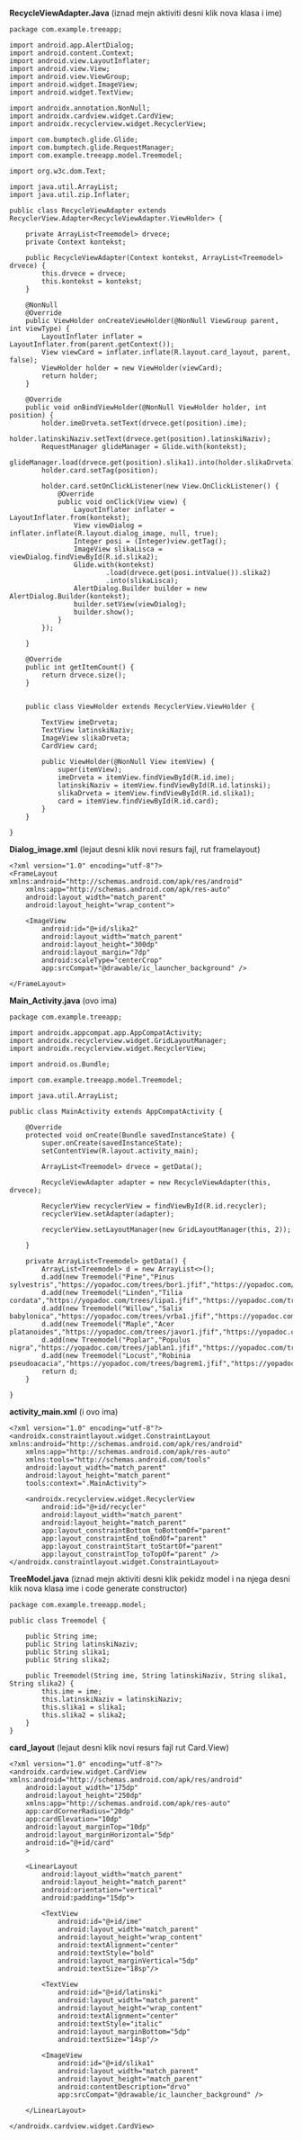 **RecycleViewAdapter.Java**
(iznad mejn aktiviti desni klik nova klasa i ime) 


    package com.example.treeapp;
    
    import android.app.AlertDialog;
    import android.content.Context;
    import android.view.LayoutInflater;
    import android.view.View;
    import android.view.ViewGroup;
    import android.widget.ImageView;
    import android.widget.TextView;
    
    import androidx.annotation.NonNull;
    import androidx.cardview.widget.CardView;
    import androidx.recyclerview.widget.RecyclerView;
    
    import com.bumptech.glide.Glide;
    import com.bumptech.glide.RequestManager;
    import com.example.treeapp.model.Treemodel;
    
    import org.w3c.dom.Text;
    
    import java.util.ArrayList;
    import java.util.zip.Inflater;
    
    public class RecycleViewAdapter extends RecyclerView.Adapter<RecycleViewAdapter.ViewHolder> {
    
        private ArrayList<Treemodel> drvece;
        private Context kontekst;
    
        public RecycleViewAdapter(Context kontekst, ArrayList<Treemodel> drvece) {
            this.drvece = drvece;
            this.kontekst = kontekst;
        }
    
        @NonNull
        @Override
        public ViewHolder onCreateViewHolder(@NonNull ViewGroup parent, int viewType) {
            LayoutInflater inflater = LayoutInflater.from(parent.getContext());
            View viewCard = inflater.inflate(R.layout.card_layout, parent, false);
            ViewHolder holder = new ViewHolder(viewCard);
            return holder;
        }
    
        @Override
        public void onBindViewHolder(@NonNull ViewHolder holder, int position) {
            holder.imeDrveta.setText(drvece.get(position).ime);
            holder.latinskiNaziv.setText(drvece.get(position).latinskiNaziv);
            RequestManager glideManager = Glide.with(kontekst);
            glideManager.load(drvece.get(position).slika1).into(holder.slikaDrveta);
            holder.card.setTag(position);
    
            holder.card.setOnClickListener(new View.OnClickListener() {
                @Override
                public void onClick(View view) {
                    LayoutInflater inflater = LayoutInflater.from(kontekst);
                    View viewDialog = inflater.inflate(R.layout.dialog_image, null, true);
                    Integer posi = (Integer)view.getTag();
                    ImageView slikaLisca = viewDialog.findViewById(R.id.slika2);
                    Glide.with(kontekst)
                            .load(drvece.get(posi.intValue()).slika2)
                            .into(slikaLisca);
                    AlertDialog.Builder builder = new AlertDialog.Builder(kontekst);
                    builder.setView(viewDialog);
                    builder.show();
                }
            });
    
        }
    
        @Override
        public int getItemCount() {
            return drvece.size();
        }
    
    
        public class ViewHolder extends RecyclerView.ViewHolder {
    
            TextView imeDrveta;
            TextView latinskiNaziv;
            ImageView slikaDrveta;
            CardView card;
    
            public ViewHolder(@NonNull View itemView) {
                super(itemView);
                imeDrveta = itemView.findViewById(R.id.ime);
                latinskiNaziv = itemView.findViewById(R.id.latinski);
                slikaDrveta = itemView.findViewById(R.id.slika1);
                card = itemView.findViewById(R.id.card);
            }
        }
    
    }


**Dialog_image.xml**
(lejaut desni klik novi resurs fajl, rut framelayout) 

    <?xml version="1.0" encoding="utf-8"?>
    <FrameLayout xmlns:android="http://schemas.android.com/apk/res/android"
        xmlns:app="http://schemas.android.com/apk/res-auto"
        android:layout_width="match_parent"
        android:layout_height="wrap_content">
    
        <ImageView
            android:id="@+id/slika2"
            android:layout_width="match_parent"
            android:layout_height="300dp"
            android:layout_margin="7dp"
            android:scaleType="centerCrop"
            app:srcCompat="@drawable/ic_launcher_background" />
    
    </FrameLayout>

**Main_Activity.java**
(ovo ima) 

    package com.example.treeapp;
    
    import androidx.appcompat.app.AppCompatActivity;
    import androidx.recyclerview.widget.GridLayoutManager;
    import androidx.recyclerview.widget.RecyclerView;
    
    import android.os.Bundle;
    
    import com.example.treeapp.model.Treemodel;
    
    import java.util.ArrayList;
    
    public class MainActivity extends AppCompatActivity {
    
        @Override
        protected void onCreate(Bundle savedInstanceState) {
            super.onCreate(savedInstanceState);
            setContentView(R.layout.activity_main);
    
            ArrayList<Treemodel> drvece = getData();
    
            RecycleViewAdapter adapter = new RecycleViewAdapter(this, drvece);
    
            RecyclerView recyclerView = findViewById(R.id.recycler);
            recyclerView.setAdapter(adapter);
    
            recyclerView.setLayoutManager(new GridLayoutManager(this, 2));
    
        }
    
        private ArrayList<Treemodel> getData() {
            ArrayList<Treemodel> d = new ArrayList<>();
            d.add(new Treemodel("Pine","Pinus sylvestris","https://yopadoc.com/trees/bor1.jfif","https://yopadoc.com/trees/bor2.jfif"));
            d.add(new Treemodel("Linden","Tilia cordata","https://yopadoc.com/trees/lipa1.jfif","https://yopadoc.com/trees/lipa2.jfif"));
            d.add(new Treemodel("Willow","Salix babylonica","https://yopadoc.com/trees/vrba1.jfif","https://yopadoc.com/trees/vrba2.jfif"));
            d.add(new Treemodel("Maple","Acer platanoides","https://yopadoc.com/trees/javor1.jfif","https://yopadoc.com/trees/javor2.jfif"));
            d.add(new Treemodel("Poplar","Populus nigra","https://yopadoc.com/trees/jablan1.jfif","https://yopadoc.com/trees/jablan2.jfif"));
            d.add(new Treemodel("Locust","Robinia pseudoacacia","https://yopadoc.com/trees/bagrem1.jfif","https://yopadoc.com/trees/bagrem2.jfif"));
            return d;
        }
    
    }

**activity_main.xml**
(i ovo ima) 

    <?xml version="1.0" encoding="utf-8"?>
    <androidx.constraintlayout.widget.ConstraintLayout xmlns:android="http://schemas.android.com/apk/res/android"
        xmlns:app="http://schemas.android.com/apk/res-auto"
        xmlns:tools="http://schemas.android.com/tools"
        android:layout_width="match_parent"
        android:layout_height="match_parent"
        tools:context=".MainActivity">
    
        <androidx.recyclerview.widget.RecyclerView
            android:id="@+id/recycler"
            android:layout_width="match_parent"
            android:layout_height="match_parent"
            app:layout_constraintBottom_toBottomOf="parent"
            app:layout_constraintEnd_toEndOf="parent"
            app:layout_constraintStart_toStartOf="parent"
            app:layout_constraintTop_toTopOf="parent" />
    </androidx.constraintlayout.widget.ConstraintLayout>

**TreeModel.java**
(iznad mejn aktiviti desni klik pekidz model i na njega desni klik nova klasa ime i code generate constructor) 

    package com.example.treeapp.model;
    
    public class Treemodel {
    
        public String ime;
        public String latinskiNaziv;
        public String slika1;
        public String slika2;
    
        public Treemodel(String ime, String latinskiNaziv, String slika1, String slika2) {
            this.ime = ime;
            this.latinskiNaziv = latinskiNaziv;
            this.slika1 = slika1;
            this.slika2 = slika2;
        }
    }

**card_layout**
(lejaut desni klik novi resurs fajl rut Card.View)

    <?xml version="1.0" encoding="utf-8"?>
    <androidx.cardview.widget.CardView xmlns:android="http://schemas.android.com/apk/res/android"
        android:layout_width="175dp"
        android:layout_height="250dp"
        xmlns:app="http://schemas.android.com/apk/res-auto"
        app:cardCornerRadius="20dp"
        app:cardElevation="10dp"
        android:layout_marginTop="10dp"
        android:layout_marginHorizontal="5dp"
        android:id="@+id/card"
        >
    
        <LinearLayout
            android:layout_width="match_parent"
            android:layout_height="match_parent"
            android:orientation="vertical"
            android:padding="15dp">
    
            <TextView
                android:id="@+id/ime"
                android:layout_width="match_parent"
                android:layout_height="wrap_content"
                android:textAlignment="center"
                android:textStyle="bold"
                android:layout_marginVertical="5dp"
                android:textSize="18sp"/>
    
            <TextView
                android:id="@+id/latinski"
                android:layout_width="match_parent"
                android:layout_height="wrap_content"
                android:textAlignment="center"
                android:textStyle="italic"
                android:layout_marginBottom="5dp"
                android:textSize="14sp"/>
    
            <ImageView
                android:id="@+id/slika1"
                android:layout_width="match_parent"
                android:layout_height="match_parent"
                android:contentDescription="drvo"
                app:srcCompat="@drawable/ic_launcher_background" />
    
        </LinearLayout>
    
    </androidx.cardview.widget.CardView>


